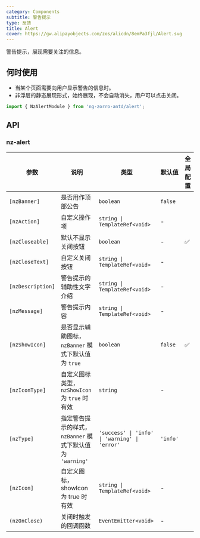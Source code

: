 ```yaml
---
category: Components
subtitle: 警告提示
type: 反馈
title: Alert
cover: https://gw.alipayobjects.com/zos/alicdn/8emPa3fjl/Alert.svg
---
```


警告提示，展现需要关注的信息。

## 何时使用

- 当某个页面需要向用户显示警告的信息时。
- 非浮层的静态展现形式，始终展现，不会自动消失，用户可以点击关闭。

```ts
import { NzAlertModule } from 'ng-zorro-antd/alert';
```

## API

### nz-alert

| 参数 | 说明 | 类型 | 默认值 | 全局配置 |
| --- | --- | --- | --- | --- |
| `[nzBanner]` | 是否用作顶部公告 | `boolean` | `false` |
| `[nzAction]` | 自定义操作项 | `string \| TemplateRef<void>` | - |
| `[nzCloseable]` | 默认不显示关闭按钮 | `boolean` | - | ✅ |
| `[nzCloseText]` | 自定义关闭按钮 | `string \| TemplateRef<void>` | - |
| `[nzDescription]` | 警告提示的辅助性文字介绍 | `string \| TemplateRef<void>` | - |
| `[nzMessage]` | 警告提示内容 | `string \| TemplateRef<void>` | - |
| `[nzShowIcon]` | 是否显示辅助图标，`nzBanner` 模式下默认值为 `true` | `boolean` | `false` | ✅ |
| `[nzIconType]` | 自定义图标类型，`nzShowIcon` 为 `true` 时有效 | `string` | - |
| `[nzType]` | 指定警告提示的样式，`nzBanner` 模式下默认值为 `'warning'` | `'success' \| 'info' \| 'warning' \| 'error'` | `'info'` |
| `[nzIcon]` | 自定义图标，showIcon 为 true 时有效 | `string \| TemplateRef<void>` | - |
| `(nzOnClose)` | 关闭时触发的回调函数 | `EventEmitter<void>` | - |
